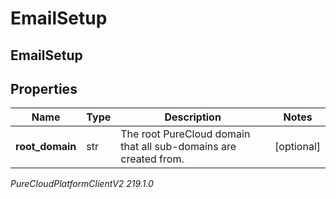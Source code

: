 # EmailSetup

## EmailSetup

## Properties

|Name | Type | Description | Notes|
|------------ | ------------- | ------------- | -------------|
| **root_domain** | str | The root PureCloud domain that all sub-domains are created from. | [optional] |



_PureCloudPlatformClientV2 219.1.0_
